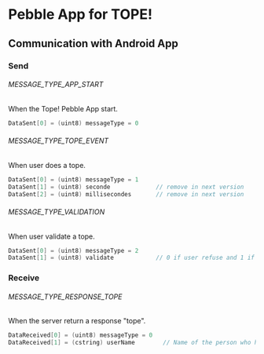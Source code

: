 Pebble App for TOPE!
====================

Communication with Android App
------------------------------

### Send

###### MESSAGE_TYPE_APP_START

When the Tope! Pebble App start.

```C
DataSent[0] = (uint8) messageType = 0
```

###### MESSAGE_TYPE_TOPE_EVENT

When user does a tope.

```C
DataSent[0] = (uint8) messageType = 1
DataSent[1] = (uint8) seconde             // remove in next version
DataSent[2] = (uint8) millisecondes       // remove in next version
```

###### MESSAGE_TYPE_VALIDATION

When user validate a tope.

```C
DataSent[0] = (uint8) messageType = 2
DataSent[1] = (uint8) validate            // 0 if user refuse and 1 if user accept
```

### Receive

###### MESSAGE_TYPE_RESPONSE_TOPE

When the server return a response "tope".

```C
DataReceived[0] = (uint8) messageType = 0
DataReceived[1] = (cstring) userName        // Name of the person who has just topped with user
```
